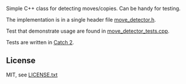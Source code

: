 Simple C++ class for detecting moves/copies. Can be handy for testing.

The implementation is in a single header file [move_detector.h](move_detector.h).

Test that demonstrate usage are found in [move_detector_tests.cpp](move_detector_tests.cpp).

Tests are written in [Catch 2](https://github.com/catchorg/Catch).

## License
MIT, see [LICENSE.txt](LICENSE.txt)
